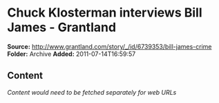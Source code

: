 # Chuck Klosterman interviews Bill James - Grantland

**Source:** http://www.grantland.com/story/_/id/6739353/bill-james-crime
**Folder:** Archive
**Added:** 2011-07-14T16:59:57




## Content
*Content would need to be fetched separately for web URLs*
